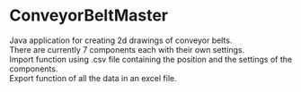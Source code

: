 # ConveyorBeltMaster

Java application for creating 2d drawings of conveyor belts. <br />
There are currently 7 components each with their own settings. <br />
Import function using .csv file containing the position and the settings of the components. <br />
Export function of all the data in an excel file.